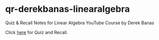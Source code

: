 # qr-derekbanas-linearalgebra
Quiz &amp; Recall Notes for Linear Algebra YouTube Course by Derek Banas

Click [here](https://learning.subwiki.org/wiki/Quiz_and_recall) for Quiz and Recall.

